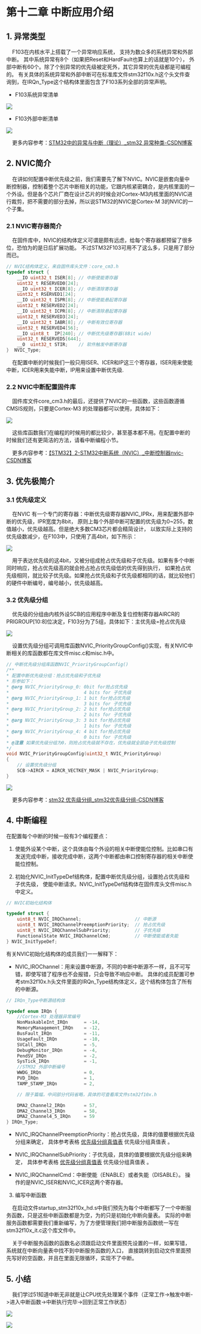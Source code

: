 # 第十二章 中断应用介绍

## 1. 异常类型

    F103在内核水平上搭载了一个异常响应系统， 支持为数众多的系统异常和外部中断。 其中系统异常有8个（如果把Reset和HardFault也算上的话就是10个）， 外部中断有60个。除了个别异常的优先级被定死外，其它异常的优先级都是可编程的。 有关具体的系统异常和外部中断可在标准库文件stm32f10x.h这个头文件查询到，在IRQn_Type这个结构体里面包含了F103系列全部的异常声明。

- F103系统异常清单

![](https://doc.embedfire.com/mcu/stm32/f103zhinanzhe/std/zh/latest/_images/interr01.png)

- F103外部中断清单

![](https://doc.embedfire.com/mcu/stm32/f103zhinanzhe/std/zh/latest/_images/interr02.png)

    更多内容参考：[STM32中的异常与中断（理论）_stm32 异常种类-CSDN博客](https://blog.csdn.net/m0_56668471/article/details/131482509)

## 2. NVIC简介

    在讲如何配置中断优先级之前，我们需要先了解下NVIC。NVIC是嵌套向量中断控制器，控制着整个芯片中断相关的功能，它跟内核紧密耦合，是内核里面的一个外设。但是各个芯片厂商在设计芯片的时候会对Cortex-M3内核里面的NVIC进行裁剪，把不需要的部分去掉，所以说STM32的NVIC是Cortex-M 3的NVIC的一个子集。

### 2.1 NVIC寄存器简介

    在固件库中，NVIC的结构体定义可谓是颇有远虑，给每个寄存器都预留了很多位，恐怕为的是日后扩展功能。 不过STM32F103可用不了这么多，只是用了部分而已。

```c
// NVIC结构体定义，来自固件库头文件：core_cm3.h
typedef struct {
    __IO uint32_t ISER[8]; // 中断使能寄存器
    uint32_t RESERVED0[24];
    __IO uint32_t ICER[8]; // 中断清除寄存器
    uint32_t RSERVED1[24];
    __IO uint32_t ISPR[8]; // 中断使能悬起寄存器
    uint32_t RESERVED2[24];
    __IO uint32_t ICPR[8]; // 中断清除悬起寄存器
    uint32_t RESERVED3[24];
    __IO uint32_t IABR[8]; // 中断有效位寄存器
    uint32_t RESERVED4[56];
    __IO uint8_t  IP[240]; // 中断优先级寄存器(8Bit wide)
    uint32_t RESERVED5[644];
    __O  uint32_t STIR;    // 软件触发中断寄存器
}  NVIC_Type;
```

    在配置中断的时候我们一般只用ISER、ICER和IP这三个寄存器，ISER用来使能中断，ICER用来失能中断，IP用来设置中断优先级.

### 2.2 NVIC中断配置固件库

    固件库文件core_cm3.h的最后，还提供了NVIC的一些函数，这些函数遵循CMSIS规则，只要是Cortex-M3 的处理器都可以使用，具体如下：

![](https://doc.embedfire.com/mcu/stm32/f103zhinanzhe/std/zh/latest/_images/interr03.png)

    这些库函数我们在编程的时候用的都比较少，甚至基本都不用。在配置中断的时候我们还有更简洁的方法，请看中断编程小节。

    更多内容参考：[【STM32】2-STM32中断系统（NVIC）_中断控制器nvic-CSDN博客](https://blog.csdn.net/qq_45280880/article/details/117400045)

## 3. 优先极简介

### 3.1 优先级定义

    在NVIC 有一个专门的寄存器：中断优先级寄存器NVIC_IPRx，用来配置外部中断的优先级，IPR宽度为8bit， 原则上每个外部中断可配置的优先级为0~255，数值越小，优先级越高。但是绝大多数CM3芯片都会精简设计， 以致实际上支持的优先级数减少，在F103中，只使用了高4bit，如下所示：

![](https://doc.embedfire.com/mcu/stm32/f103zhinanzhe/std/zh/latest/_images/interr04.png)

    用于表达优先级的这4bit，又被分组成抢占优先级和子优先级。如果有多个中断同时响应，抢占优先级高的就会抢占抢占优先级低的优先得到执行， 如果抢占优先级相同，就比较子优先级。如果抢占优先级和子优先级都相同的话，就比较他们的硬件中断编号，编号越小，优先级越高。

### 3.2 优先级分组

    优先级的分组由内核外设SCB的应用程序中断及复位控制寄存器AIRCR的PRIGROUP[10:8]位决定，F103分为了5组，具体如下：主优先级=抢占优先级

![](https://doc.embedfire.com/mcu/stm32/f103zhinanzhe/std/zh/latest/_images/interr045.png)

    设置优先级分组可调用库函数NVIC_PriorityGroupConfig()实现，有关NVIC中断相关的库函数都在库文件misc.c和misc.h中。

```c
// 中断优先级分组库函数NVIC_PriorityGroupConfig()
/**
* 配置中断优先级分组：抢占优先级和子优先级
* 形参如下：
* @arg NVIC_PriorityGroup_0: 0bit for抢占优先级
*                            4 bits for 子优先级
* @arg NVIC_PriorityGroup_1: 1 bit for抢占优先级
*                            3 bits for 子优先级
* @arg NVIC_PriorityGroup_2: 2 bit for抢占优先级
*                            2 bits for 子优先级
* @arg NVIC_PriorityGroup_3: 3 bit for抢占优先级
*                            1 bits for 子优先级
* @arg NVIC_PriorityGroup_4: 4 bit for抢占优先级
*                            0 bits for 子优先级
* @注意 如果优先级分组为0，则抢占优先级就不存在，优先级就全部由子优先级控制
*/
void NVIC_PriorityGroupConfig(uint32_t NVIC_PriorityGroup)
{
    // 设置优先级分组
    SCB->AIRCR = AIRCR_VECTKEY_MASK | NVIC_PriorityGroup;
}
```

![](https://doc.embedfire.com/mcu/stm32/f103zhinanzhe/std/zh/latest/_images/interr05.png)

    更多内容参考：[stm32 优先级分组_stm32优先级分组-CSDN博客](https://blog.csdn.net/weixin_38380419/article/details/90897115)

## 4. 中断编程

在配置每个中断的时候一般有3个编程要点：

1. 使能外设某个中断，这个具体由每个外设的相关中断使能位控制。比如串口有发送完成中断，接收完成中断，这两个中断都由串口控制寄存器的相关中断使能位控制。

2. 初始化NVIC_InitTypeDef结构体，配置中断优先级分组，设置抢占优先级和子优先级， 使能中断请求。NVIC_InitTypeDef结构体在固件库头文件misc.h中定义。

```c
// NVIC初始化结构体

typedef struct {
    uint8_t NVIC_IRQChannel;                    // 中断源
    uint8_t NVIC_IRQChannelPreemptionPriority;  // 抢占优先级
    uint8_t NVIC_IRQChannelSubPriority;         // 子优先级
    FunctionalState NVIC_IRQChannelCmd;         // 中断使能或者失能
} NVIC_InitTypeDef;
```

有关NVIC初始化结构体的成员我们一一解释下：

- NVIC_IROChannel：用来设置中断源，不同的中断中断源不一样，且不可写错，即使写错了程序也不会报错，只会导致不响应中断。 具体的成员配置可参考stm32f10x.h头文件里面的IRQn_Type结构体定义，这个结构体包含了所有的中断源。

```c
// IRQn_Type中断源结构体

typedef enum IRQn {
    //Cortex-M3 处理器异常编号
    NonMaskableInt_IRQn      = -14,
    MemoryManagement_IRQn    = -12,
    BusFault_IRQn            = -11,
    UsageFault_IRQn          = -10,
    SVCall_IRQn              = -5,
    DebugMonitor_IRQn        = -4,
    PendSV_IRQn              = -2,
    SysTick_IRQn             = -1,
    //STM32 外部中断编号
    WWDG_IRQn                = 0,
    PVD_IRQn                 = 1,
    TAMP_STAMP_IRQn          = 2,

    // 限于篇幅，中间部分代码省略，具体的可查看库文件stm32f10x.h

    DMA2_Channel2_IRQn       = 57,
    DMA2_Channel3_IRQn       = 58,
    DMA2_Channel4_5_IRQn     = 59
} IRQn_Type;
```

- NVIC_IRQChannelPreemptionPriority：抢占优先级，具体的值要根据优先级分组来确定， 具体参考表格 [优先级分组真值表](https://doc.embedfire.com/mcu/stm32/f103zhinanzhe/std/zh/latest/book/Interrupt_application.html#id11) 优先级分组真值表 。

- NVIC_IRQChannelSubPriority：子优先级，具体的值要根据优先级分组来确定， 具体参考表格 [优先级分组真值表](https://doc.embedfire.com/mcu/stm32/f103zhinanzhe/std/zh/latest/book/Interrupt_application.html#id11) 优先级分组真值表 。

- NVIC_IRQChannelCmd：中断使能（ENABLE）或者失能（DISABLE）。 操作的是NVIC_ISER和NVIC_ICER这两个寄存器。
3. 编写中断函数

    在启动文件startup_stm32f10x_hd.s中我们预先为每个中断都写了一个中断服务函数，只是这些中断函数都是为空，为的只是初始化中断向量表。 实际的中断服务函数都需要我们重新编写，为了方便管理我们把中断服务函数统一写在stm32f10x_it.c这个库文件中。

    关于中断服务函数的函数名必须跟启动文件里面预先设置的一样，如果写错，系统就在中断向量表中找不到中断服务函数的入口， 直接跳转到启动文件里面预先写好的空函数，并且在里面无限循环，实现不了中断。

## 5. 小结

    我们学过51知道中断无非就是让CPU优先处理某个事件（正常工作->触发中断->进入中断函数->中断执行完毕->回到正常工作状态）

![](https://img-blog.csdnimg.cn/direct/06b5ef85e10a441b955889f2d3da8db0.png)

![](https://img-blog.csdnimg.cn/direct/3256875e41944a4dade57a924837eeb3.png)
